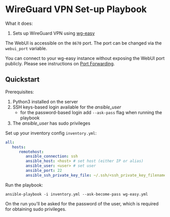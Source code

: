# WireGuard VPN Set-up Playbook

What it does:

1. Sets up WireGuard VPN using [wg-easy](https://github.com/wg-easy/wg-easy)

The WebUI is accessible on the `8670` port. The port can be changed via the `webui_port` variable.

You can connect to your wg-easy instance without exposing the WebUI port publicly. Please see instructions on [Port Forwarding](../docs/PortForwarding.md).

## Quickstart

Prerequisites:

1. Python3 installed on the server
2. SSH keys-based login available for the *ansible_user*
    - for the password-based login add `--ask-pass` flag when running the playbook
3. The *ansible_user* has sudo privileges

Set up your inventory config `inventory.yml`:

```yaml
all:
   hosts:
      remotehost:
         ansible_connection: ssh
         ansible_host: <host> # set host (either IP or alias)
         ansible_user: <user> # set user
         ansible_port: 22
         ansible_ssh_private_key_file: ~/.ssh/<ssh_private_key_filename> # set SSH private key filename
```

Run the playbook:

```shell
ansible-playbook -i inventory.yml --ask-become-pass wg-easy.yml
```

On the run you'll be asked for the password of the user, which is required for obtaining sudo privileges.
